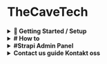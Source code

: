 # TheCaveTech

<details>
    <summary><strong>🚀 Getting Started / Setup</strong></summary>

This setup is designed for testing purposes only, as the company prefers to handle deployment themselves.
<details>
<summary><strong>
1. Installation
</strong></summary>

</br>
Both frontend and backend have `.env.example` files.  
0. Create `.env` files in both frontend and backend folders and copy the contents from `.env.example` into `.env`.


# The database file contains only data, not images.

# <strong>Backend:</strong>  
1. In the project root, you'll find a zipped database file.  
     Unzip it.  
2. Start MySQL Workbench  
3. Go to your root connection in Workbench → Administration → Users and Privileges → Add Account →  
     Enter `DATABASE_USERNAME` and `DATABASE_PASSWORD` as specified in your backend `.env` file  
4. In Administrative Roles, select all and click Apply  
5. Go to MySQL Connections and create a connection with the username from step 3  
6. Enter the connection you just created  
7. From the menu, select Server → Data Import  
8. Choose "Import from Self-contained File" and select the file from step 1  
9. For "Default Schema to be Imported To", choose "New" and enter `DATABASE_NAME` as in your `.env`  
10. Select the schema from "Default Target Schema" and click Start Import  
11. Refresh Schemas, and in Query, write `USE "database_name_from_env"` (e.g., `USE thecavetech`)

# <strong>Frontend:</strong>  
Here, you just need to copy the contents from .env.example into .env.

After setting up `.env` in the root folder (where `.env.example` is):

**Run:**

#Backend
In your terminal:  
12. `cd backend`  
13. `npm i`  
14. `npm run develop`
14. Navigate to the backend URL specified in your frontend `.env`  
15. If using our database file and prompted to create a user, use:  
        - Email: test@den.no  
        - Password: Gokstad1234  
     # OR 
     admin@admin.no </br>
     Admin1234 </br>



#Frontend

In the terminal:  
1. `cd frontend`  
2. `npm i`
3. `npm run dev`
4. Navigate to the frontend URL specified in your `.env`

**Testing:**  
1. `cd frontend`  
2. `npm run test` to run tests

</details>
<details>
<summary><strong>
🔐 2. Setting up OAuth / 3rd-party SSO Providers <br>
<strong>For testing:</strong>
</strong></summary>

# After npm run 

#### ✅ Google

1. Go to: [https://console.cloud.google.com/welcome](https://console.cloud.google.com/welcome)  
     Click **Select a project** and create a new project.

2. Go to: [https://console.cloud.google.com/apis/credentials](https://console.cloud.google.com/apis/credentials)  
     Click **Create credentials** → Select **OAuth client ID**

     - **Application type:** Web Application  
     - **Name:** Any name for your client  
     - **Authorized redirect URIs (for testing):**
         - `http://localhost:3000/api/auth/callback/google`
         - `http://localhost:1337/api/connect/google/callback`

3. Go to: [https://console.cloud.google.com/auth/branding](https://console.cloud.google.com/auth/branding)  
     Here you can configure the **OAuth consent screen**.  
     The following is **not required for testing**, but **mandatory for deployment**:

     - Application name  
     - Support email  
     - Application logo (optional)  
     - Privacy policy and terms of service  
     - Authorized domains such as:
         - `https://www.thecavetech.org`
         - Domains used in redirect URIs

---

#### ✅ Facebook

1. Go to: [https://developers.facebook.com/](https://developers.facebook.com/)  
     Create a new app for OAuth.

2. Follow the guide:  
     [Learning Strapi Authentication Flows with the Facebook Provider](https://strapi.io/blog/learning-strapi-authentication-flows-with-the-facebook-provider)

3. **Testing locally with Ngrok:**  
     - Run `ngrok http 3000` to generate a public URL.  
     - Use this as the redirect URI in the Facebook Developer Portal, e.g.:  
         `https://abc123.ngrok.io/api/auth/callback/facebook`  
     - For deployment, replace with your production URL:  
         `https://yourdomain.com/api/auth/callback/facebook`

---

#### ⚠️ Microsoft

- **Not tested**, as it requires a credit card for the trial period.  
- The code is implemented **universally** and should work with Microsoft and other providers like Google and Facebook.

---

### ⚙️ Configuration in Strapi

1. Go to the **Strapi Admin Panel**
2. Navigate to **Settings**
3. Under **Users & Permissions Plugin**, select **Providers**
4. Choose your desired OAuth provider
5. Enter:
     - **Client ID** and **Client Secret** from previous steps (Google/Facebook)
6. Add the following redirect URLs:

     - Google: `http://localhost:3000/api/auth/callback/google`  
     - Facebook: `http://localhost:3000/api/auth/callback/facebook`

7. For Microsoft: The redirect URL is generated automatically in Strapi

<details>
    <summary><strong>🖼️ Show Image</strong></summary>

    ![Screenshot](/ImagesForReadme/StrapiAddOauth.png)

    > 🔄 Remember to update **Authorized redirect URIs** when deploying the application so they point to the correct production URL.

</details>
</details>

<details>
<summary><strong>
🔐 3. Setting up SendGrid <br>
<strong>For testing:</strong>
</strong></summary>

1. Enable email in the Strapi admin panel:  
     Settings → Users & Permissions Plugin → Providers → Email → Enable > True → Save

2. Log in or register at https://app.sendgrid.com/  
3. Create a new sender  
4. Verify your email  
5. Go to API settings and create an API key  
6. After setup, save the API key in your `.env` file:  
     ```
     SENDGRID_API_KEY=
     DEFAULT_FROM_EMAIL=
     DEFAULT_REPLY_TO_EMAIL=
     ```
     Use the same values as when you created the sender.

**SendGrid: Unauthorized Error issue while using SendGrid Email API**  
[Help Article](https://help.twilio.com/articles/10284917001627)

</details>



</details>

<details><summary><strong># How to</strong></summary>
## 🔑 JWT Token Expiry

To change how long JWT tokens are valid:

- **backend/config/plugins.ts**
     - Find: `expiresIn: "7h"`
     - Change `"7h"` to your desired duration (e.g., `"24h"` for 24 hours).

- **lib/util/cookie.ts**
     - Find: `const maxAge = 7 * 60 * 60;`
     - Change `7` to the number of hours you want (e.g., `24 * 60 * 60` for 24 hours).

---

## ✉️ Email Configuration & Templates

### 1. Environment Variables

- Set email-related variables in your backend `.env` file.

### 2. Plugin Configuration

- **backend/config/plugins.ts**
     - Configure your email provider and settings here.

### 3. Email Service & Templates

- **backend/src/service/**
     - All email logic, templates, and text changes are handled here.
     - To update email content or templates, edit the relevant files in this folder.

---

**Tip:**  
For custom email text and templates, always update files in `backend/src/service` to match your requirements.

</details>

<details><summary><strong>#Strapi Admin Panel</strong></summary>
## Strapi Admin Panel

The Strapi Admin Panel is the main interface for managing all content, users, and settings in your application.

---

### 🛠️ Tips

- **ESLint & Tailwind CSS:**  
     If you see "unknown at rule" errors in Tailwind CSS, install the **PostCSS Language Support** extension for VSCode. This improves syntax highlighting and color visualization.

---

### 👤 Admin Roles & Permissions

Strapi uses roles to manage access and permissions:

| Role         | Description                                                                 |
|--------------|-----------------------------------------------------------------------------|
| **Super Admin** | Full access to all system functions. Used for critical system tasks.         |
| **Editor**      | Can manage and publish all content, including content from other users.      |
| **Author**      | Can manage only the content they have created.                              |

#### How to Change Roles

1. Log in to the Strapi admin panel.
2. Go to **Settings** in the sidebar.
3. Under **USERS & PERMISSIONS PLUGIN**, select **Roles**.
4. Click on a role to view or modify its permissions.
5. Adjust permissions as needed.
6. Click **Save** to apply changes.

# For Public users
Choose find and find one on every thing to show content from strapi



# For Admin
Choose every thing




![Screenshot](/ImagesForReadme/StrapiPermisions.png)

#### How to Manage Roles

- To edit an existing role, click the pencil icon next to the role.
- To add a new role, click **+ Add new role** at the top right.
- Configure permissions for different plugins and features.
- Remember to **Save** after making changes.
- We have only implemented </br>
![Screenshot](/ImagesForReadme/userRoles.png)

---

### 📦 Content Management

Strapi organizes content into **Collection Types** (multiple entries) and **Single Types** (unique pages).

#### Accessing the CMS

1. Log in to the admin panel.
2. The **Content Manager** dashboard appears.
3. Use the left sidebar to navigate content types.

#### Content Types

- **Collection Types:**  
     - Blog: Manage blog posts  
     - ContactSubmission: View form submissions  
     - Event: Manage events  
     - Project: Showcase projects  
     - User: Manage user accounts  
     - User Profile: Extended user info

- **Single Types:**  
     - AboutUs: Company info and team  
     - AuthSetting: Authentication settings  
     - ContactPage: Contact page config  
     - Footer: Website footer content  
     - GlobalSetting: Site-wide settings  
     - LandingPageHero: Landing page hero section

#### Managing Content

- **View/Edit:**  
     - Click a content type in the sidebar.
     - For Collection Types: See a list of entries.
     - For Single Types: Go directly to the editing interface.

- **Create New Entry (Collection Types):**  
     1. Select the Collection Type.
     2. Click **+ Add an entry**.
     3. Fill in the fields.
     4. Click **Save** (draft) or **Publish** (live).

- **Edit Entry:**  
     1. Click the entry to edit.
     2. Make changes.
     3. Click **Save** (draft) or **Publish** (live).

#### Publishing Workflow

- **Draft:** Content is saved but not visible to the public.
- **Published:** Content is live and visible on the website.

---


</details>

<details>
    <summary>
        <strong>Contact us guide<strong>
            Kontakt oss
    </summary>
</details>






